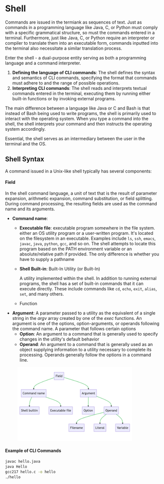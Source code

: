# Shell

Commands are issued in the termiank as sequences of text. Just as commands in a programming language like Java, C, or Python must comply with a specific grammatical structure, so must the commands entered in a terminal. Furthermore, just like Java, C, or Python require an interpreter or compiler to translate them into an executable form, commands inputted into the terminal also necessitate a similar translation process.

Enter the shell - a dual-purpose entity serving as both a programming language and a command interpreter.

1. **Defining the language of CLI commands**: The shell defines the syntax and semantics of CLI commands, specifying the format that commands must adhere to and the range of possible operations.
2. **Interpreting CLI commands**: The shell reads and interprets textual commands entered in the terminal, executing them by running either built-in functions or by invoking external programs.

The main difference between a language like Java or C and Bash is that instead of Bash being used to write programs, the shell is primarily used to interact with the operating system. When you type a command into the shell, the shell interprets your command and then instructs the operating system accordingly.

Essential, the shell serves as an intermediary between the user in the terminal and the OS. 


## Shell Syntax

A command issued in a Unix-like shell typically has several components:

#### Field

In the shell command language, a unit of text that is the result of parameter expansion, arithmetic expansion, command substitution, or field splitting. During command processing, the resulting fields are used as the command name and its arguments.

* **Command name**:
  * **Executable file**: executable program somewhere in the file system. either an OS utility program or a user-written program. It's located on the filesystem in an executable.  Examples include `ls`, `ssh`, `emacs`, `javac`, `java`, `python`, `gcc`, and so on. The shell attempts to locate this program based on the PATH environment variable or an absolute/relative path if provided. The only difference is whether you have to supply a pathname
  *   **Shell Built-in**: Built-In Utility (or Built-In)

      A utility implemented within the shell.  In addition to running external programs, the shell has a set of built-in commands that it can execute directly. These include commands like `cd`, `echo`, `exit`, `alias`, `set`, and many others.
  * Function
* **Argument**: A parameter passed to a utility as the equivalent of a single string in the _argv_ array created by one of the _exec_ functions. An argument is one of the options, option-arguments, or operands following the command name. A parameter that follows certain options
  * **Option**: An argument to a command that is generally used to specify changes in the utility's default behavior
  * **Operand**: An argument to a command that is generally used as an object supplying information to a utility necessary to complete its processing. Operands generally follow the options in a command line.&#x20;



&#x20;

<figure><img src="../.gitbook/assets/Screenshot 2023-05-19 at 4.10.11 PM.png" alt="" width="375"><figcaption></figcaption></figure>

#### Example of CLI Commands

```bash
javac hello.java
java Hello
gcc217 hello.c -o hello
./hello
```



